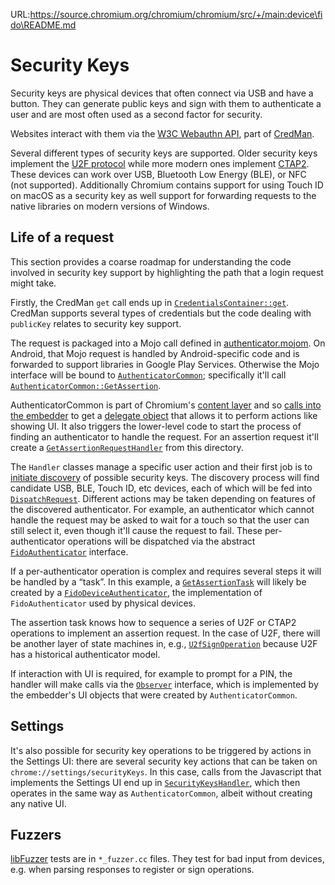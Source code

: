 URL:https://source.chromium.org/chromium/chromium/src/+/main:device\fido\README.md
# Security Keys

Security keys are physical devices that often connect via USB and have a button. They can generate public keys and sign with them to authenticate a user and are most often used as a second factor for security.

Websites interact with them via the [W3C Webauthn API](https://www.w3.org/TR/webauthn/), part of [CredMan](https://www.w3.org/TR/credential-management-1/).

Several different types of security keys are supported. Older security keys implement the [U2F protocol](https://fidoalliance.org/specs/fido-u2f-v1.2-ps-20170411/fido-u2f-raw-message-formats-v1.2-ps-20170411.html) while more modern ones implement [CTAP2](https://fidoalliance.org/specs/fido-v2.0-ps-20190130/fido-client-to-authenticator-protocol-v2.0-ps-20190130.html). These devices can work over USB, Bluetooth Low Energy (BLE), or NFC (not supported). Additionally Chromium contains support for using Touch ID on macOS as a security key as well support for forwarding requests to the native libraries on modern versions of Windows.

## Life of a request

This section provides a coarse roadmap for understanding the code involved in security key support by highlighting the path that a login request might take.

Firstly, the CredMan `get` call ends up in [`CredentialsContainer::get`](https://cs.chromium.org/search/?q=symbol:CredentialsContainer::get+exact:yes&det=matsel&sq=package:chromium&type=cs). CredMan supports several types of credentials but the code dealing with `publicKey` relates to security key support.

The request is packaged into a Mojo call defined in [authenticator.mojom](/third_party/blink/public/mojom/webauthn/authenticator.mojom). On Android, that Mojo request is handled by Android-specific code and is forwarded to support libraries in Google Play Services. Otherwise the Mojo interface will be bound to [`AuthenticatorCommon`](/content/public/browser/authenticator_common.h); specifically it'll call [`AuthenticatorCommon::GetAssertion`](https://cs.chromium.org/search/?q=symbol:AuthenticatorCommon::GetAssertion+exact:yes&sq=package:chromium).

AuthenticatorCommon is part of Chromium's [content layer](https://www.chromium.org/developers/content-module) and so [calls into the embedder](https://cs.chromium.org/search/?q=symbol:GetWebAuthenticationRequestDelegate+exact:yes&sq=package:chromium) to get a [delegate object](https://cs.chromium.org/search/?q=symbol:AuthenticatorRequestClientDelegate+exact:yes) that allows it to perform actions like showing UI. It also triggers the lower-level code to start the process of finding an authenticator to handle the request. For an assertion request it'll create a [`GetAssertionRequestHandler`](https://cs.chromium.org/search/?q=symbol:GetAssertionRequestHandler+exact:yes) from this directory.

The `Handler` classes manage a specific user action and their first job is to [initiate discovery](https://cs.chromium.org/search/?q=symbol:FidoRequestHandlerBase::InitDiscoveries+exact:yes) of possible security keys. The discovery process will find candidate USB, BLE, Touch ID, etc devices, each of which will be fed into [`DispatchRequest`](https://cs.chromium.org/search/?q=symbol:GetAssertionRequestHandler::DispatchRequest+exact:yes). Different actions may be taken depending on features of the discovered authenticator. For example, an authenticator which cannot handle the request may be asked to wait for a touch so that the user can still select it, even though it'll cause the request to fail. These per-authenticator operations will be dispatched via the abstract [`FidoAuthenticator`](https://cs.chromium.org/search/?q=symbol:FidoAuthenticator+exact:yes) interface.

If a per-authenticator operation is complex and requires several steps it will be handled by a &ldquo;task&rdquo;. In this example, a [`GetAssertionTask`](https://cs.chromium.org/search/?q=symbol:device::GetAssertionTask+exact:yes) will likely be created by a [`FidoDeviceAuthenticator`](https://cs.chromium.org/search/?q=symbol:device::FidoDeviceAuthenticator+exact:yes), the implementation of `FidoAuthenticator` used by physical devices.

The assertion task knows how to sequence a series of U2F or CTAP2 operations to implement an assertion request. In the case of U2F, there will be another layer of state machines in, e.g., [`U2fSignOperation`](https://cs.chromium.org/search/?q=symbol:device::U2FSignOperation+exact:yes) because U2F has a historical authenticator model.

If interaction with UI is required, for example to prompt for a PIN, the handler will make calls via the [`Observer`](https://cs.chromium.org/search/?q=symbol:device::FidoRequestHandlerBase::Observer+exact:yes) interface, which is implemented by the embedder's UI objects that were created by `AuthenticatorCommon`.

## Settings

It's also possible for security key operations to be triggered by actions in the Settings UI: there are several security key actions that can be taken on `chrome://settings/securityKeys`. In this case, calls from the Javascript that implements the Settings UI end up in [`SecurityKeysHandler`](https://cs.chromium.org/search/?q=symbol:settings::SecurityKeysHandler+exact:yes), which then operates in the same way as `AuthenticatorCommon`, albeit without creating any native UI.

## Fuzzers

[libFuzzer] tests are in `*_fuzzer.cc` files. They test for bad input from
devices, e.g. when parsing responses to register or sign operations.

[libFuzzer]: /testing/libfuzzer/README.md
